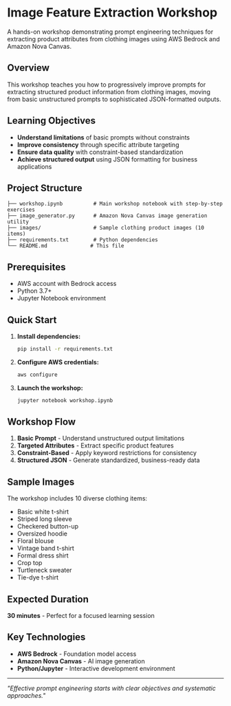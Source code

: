 # Image Feature Extraction Workshop

A hands-on workshop demonstrating prompt engineering techniques for extracting product attributes from clothing images using AWS Bedrock and Amazon Nova Canvas.

## Overview

This workshop teaches you how to progressively improve prompts for extracting structured product information from clothing images, moving from basic unstructured prompts to sophisticated JSON-formatted outputs.

## Learning Objectives

- **Understand limitations** of basic prompts without constraints
- **Improve consistency** through specific attribute targeting
- **Ensure data quality** with constraint-based standardization
- **Achieve structured output** using JSON formatting for business applications

## Project Structure

```
├── workshop.ipynb          # Main workshop notebook with step-by-step exercises
├── image_generator.py      # Amazon Nova Canvas image generation utility
├── images/                 # Sample clothing product images (10 items)
├── requirements.txt        # Python dependencies
└── README.md              # This file
```

## Prerequisites

- AWS account with Bedrock access
- Python 3.7+
- Jupyter Notebook environment

## Quick Start

1. **Install dependencies:**
   ```bash
   pip install -r requirements.txt
   ```

2. **Configure AWS credentials:**
   ```bash
   aws configure
   ```

3. **Launch the workshop:**
   ```bash
   jupyter notebook workshop.ipynb
   ```

## Workshop Flow

1. **Basic Prompt** - Understand unstructured output limitations
2. **Targeted Attributes** - Extract specific product features
3. **Constraint-Based** - Apply keyword restrictions for consistency
4. **Structured JSON** - Generate standardized, business-ready data

## Sample Images

The workshop includes 10 diverse clothing items:
- Basic white t-shirt
- Striped long sleeve
- Checkered button-up
- Oversized hoodie
- Floral blouse
- Vintage band t-shirt
- Formal dress shirt
- Crop top
- Turtleneck sweater
- Tie-dye t-shirt

## Expected Duration

**30 minutes** - Perfect for a focused learning session

## Key Technologies

- **AWS Bedrock** - Foundation model access
- **Amazon Nova Canvas** - AI image generation
- **Python/Jupyter** - Interactive development environment

---

*"Effective prompt engineering starts with clear objectives and systematic approaches."*
